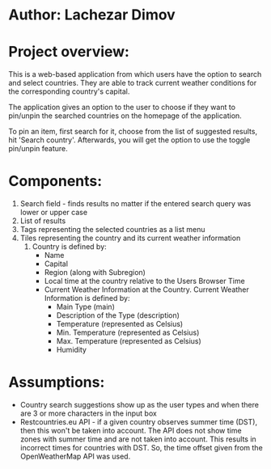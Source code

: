 # Author: Lachezar Dimov

# Project overview:
This is a web-based application from which users have the option to search and select countries. They are able to track current weather conditions for the corresponding country's capital.

The application gives an option to the user to choose if they want to pin/unpin the searched countries on the homepage of the application. 

To pin an item, first search for it, choose from the list of suggested results, hit 'Search country'. Afterwards, you will get the option to use the toggle pin/unpin feature.

# Components:
1. Search field - finds results no matter if the entered search query was lower or upper case
2. List of results
3. Tags representing the selected countries as a list menu
4. Tiles representing the country and its current weather information
    1. Country is defined by:
        * Name
        * Capital
        * Region (along with Subregion)
        * Local time at the country relative to the Users Browser Time
        * Current Weather Information at the Country. Current Weather Information is defined by:
            * Main Type (main)
            * Description of the Type (description)
            * Temperature (represented as Celsius)
            * Min. Temperature (represented as Celsius)
            * Max. Temperature (represented as Celsius)
            * Humidity 

# Assumptions:
* Country search suggestions show up as the user types and when there are 3 or more characters in the input box
* Restcountries.eu API - if a given country observes summer time (DST), then this won't be taken into account. The API does not show time zones with summer time and are not taken into account. This results in incorrect times for countries with DST. So, the time offset given from the OpenWeatherMap API was used.